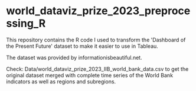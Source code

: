 # world_dataviz_prize_2023_preprocessing_R
This repository contains the R code I used to transform the 'Dashboard of the Present Future' dataset to make it easier to use in Tableau.

The dataset was provided by informationisbeautiful.net.

Check: Data/world_dataviz_prize_2023_IIB_world_bank_data.csv to get the original dataset merged with complete time series of the World Bank indicators as well as regions and subregions.
